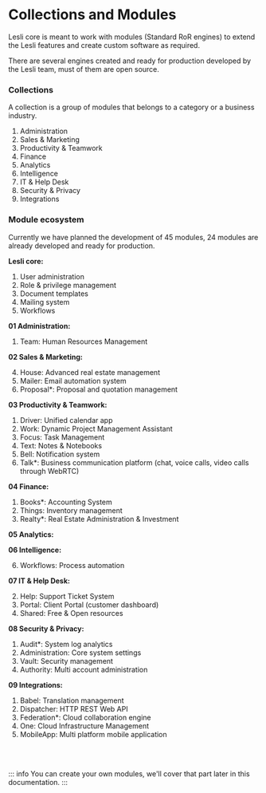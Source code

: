 # Collections and Modules
Lesli core is meant to work with modules (Standard RoR engines) to extend the Lesli features and create custom software as required.

There are several engines created and ready for production developed by the Lesli team, must of them are open source.

### Collections 
A collection is a group of modules that belongs to a category or a business industry.

1. Administration 
2. Sales & Marketing 
3. Productivity & Teamwork 
4. Finance 
5. Analytics 
6. Intelligence 
7. IT & Help Desk 
8. Security & Privacy 
9. Integrations 

### Module ecosystem 
Currently we have planned the development of 45 modules, 24 modules are already developed and ready for production.

__Lesli core:__

01. User administration
02. Role & privilege management
03. Document templates
04. Mailing system
05. Workflows

__01 Administration:__

01. Team: Human Resources Management

__02 Sales & Marketing:__

04. House: Advanced real estate management
05. Mailer: Email automation system
08. Proposal*: Proposal and quotation management

__03 Productivity & Teamwork:__

01. Driver: Unified calendar app
02. Work: Dynamic Project Management Assistant
03. Focus: Task Management
05. Text: Notes & Notebooks
08. Bell: Notification system
10. Talk*: Business communication platform  (chat, voice calls, video calls through WebRTC)

__04 Finance:__

01. Books*: Accounting System
03. Things: Inventory management
05. Realty*: Real Estate Administration & Investment

__05 Analytics:__

__06 Intelligence:__

06. Workflows: Process automation 

__07 IT & Help Desk:__

02. Help: Support Ticket System
03. Portal: Client Portal (customer dashboard) 
05. Shared: Free & Open resources

__08 Security & Privacy:__

01. Audit*: System log analytics
02. Administration: Core system settings
03. Vault: Security management 
04. Authority:  Multi account administration

__09 Integrations:__

01. Babel: Translation management
02. Dispatcher: HTTP REST Web API
03. Federation*: Cloud collaboration engine
04. One: Cloud Infrastructure Management
05. MobileApp: Multi platform mobile application

<br><br>

::: info
You can create your own modules, we'll cover that part later in this documentation.
:::

